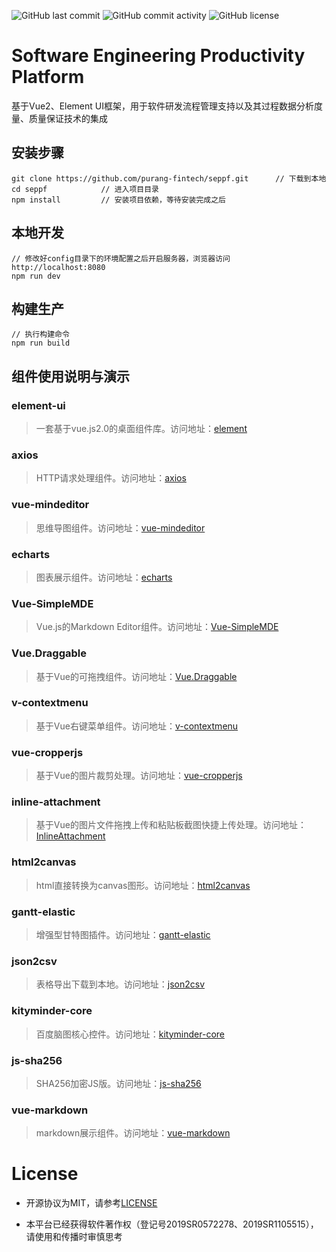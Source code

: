 ![GitHub last commit](https://img.shields.io/github/last-commit/purang-fintech/seppf)
![GitHub commit activity](https://img.shields.io/github/commit-activity/m/purang-fintech/seppf)
![GitHub license](https://img.shields.io/github/license/purang-fintech/seppf)

# Software Engineering Productivity Platform #

基于Vue2、Element UI框架，用于软件研发流程管理支持以及其过程数据分析度量、质量保证技术的集成


## 安装步骤 ##

	git clone https://github.com/purang-fintech/seppf.git      // 下载到本地
	cd seppf            // 进入项目目录
	npm install         // 安装项目依赖，等待安装完成之后

## 本地开发 ##

	// 修改好config目录下的环境配置之后开启服务器，浏览器访问 http://localhost:8080
	npm run dev

## 构建生产 ##

	// 执行构建命令
	npm run build
  
## 组件使用说明与演示 ##

### element-ui ###
> 一套基于vue.js2.0的桌面组件库。访问地址：[element](http://element.eleme.io/#/zh-CN/component/layout)

### axios ###
> HTTP请求处理组件。访问地址：[axios](https://github.com/axios/axios)

### vue-mindeditor ###
> 思维导图组件。访问地址：[vue-mindeditor](https://github.com/fudax/vue-mindeditor)

### echarts ###
> 图表展示组件。访问地址：[echarts](https://github.com/apache/incubator-echarts)

### Vue-SimpleMDE ###
> Vue.js的Markdown Editor组件。访问地址：[Vue-SimpleMDE](https://github.com/F-loat/vue-simplemde)

### Vue.Draggable ###
> 基于Vue的可拖拽组件。访问地址：[Vue.Draggable](https://github.com/SortableJS/Vue.Draggable)

### v-contextmenu ###
> 基于Vue右键菜单组件。访问地址：[v-contextmenu](https://github.com/snokier/v-contextmenu)

### vue-cropperjs ###
> 基于Vue的图片裁剪处理。访问地址：[vue-cropperjs](https://github.com/Agontuk/vue-cropperjs)

### inline-attachment ###
> 基于Vue的图片文件拖拽上传和粘贴板截图快捷上传处理。访问地址：[InlineAttachment](https://github.com/Rovak/InlineAttachment)

### html2canvas ###
> html直接转换为canvas图形。访问地址：[html2canvas](https://github.com/niklasvh/html2canvas)
 
### gantt-elastic ###
> 增强型甘特图插件。访问地址：[gantt-elastic](https://github.com/neuronetio/gantt-elastic)

### json2csv ###
> 表格导出下载到本地。访问地址：[json2csv](https://github.com/zemirco/json2csv)

### kityminder-core ###
> 百度脑图核心控件。访问地址：[kityminder-core](https://github.com/fex-team/kityminder-core)

### js-sha256 ###
> SHA256加密JS版。访问地址：[js-sha256](https://github.com/emn178/js-sha256)

### vue-markdown ###
> markdown展示组件。访问地址：[vue-markdown](https://github.com/miaolz123/vue-markdown)

# License

- 开源协议为MIT，请参考[LICENSE](./LICENSE)

- 本平台已经获得软件著作权（登记号2019SR0572278、2019SR1105515），请使用和传播时审慎思考

